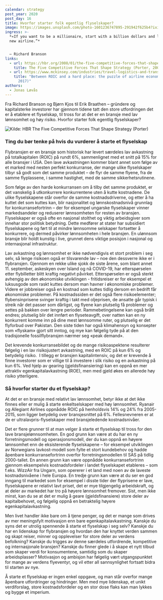 ```yaml
---
calendar: strategy
post_year: 2020
post_day: 16
title: Hvorfor starter folk egentlig flyselskaper?
image: https://images.unsplash.com/photo-1601236747895-291942f625b4?ixid=MXwxMjA3fDB8MHxzZWFyY2h8NDB8fGZsaWdodHxlbnwwfHwwfA%3D%3D&ixlib=rb-1.2.1&auto=format&fit=crop&w=800&q=60
ingress: >-
  *«If you want to be a millionaire, start with a billion dollars and launch a
  new airline.”*


  – Richard Branson
links:
  - url: https://hbr.org/2008/01/the-five-competitive-forces-that-shape-strategy
    title: The Five Competitive Forces That Shape Strategy (Porter, 2008)
  - url: https://www.mckinsey.com/industries/travel-logistics-and-transport-infrastructure/our-insights/between-roic-and-a-hard-place-the-puzzle-of-airline-economics
    title: "Between ROIC and a hard place: the puzzle of airline economics (Dichter,
      2017)"
authors:
  - Jonas Løvås
---
```

Fra Richard Branson og Bjørn Kjos til Erik Braathen – gründere og kapitalsterke investorer har gjennom tidene tatt den store utfordringen det er å etablere et flyselskap, til tross for at det er en bransje med lav lønnsomhet og høy risiko. Hvorfor starter folk egentlig flyselskaper? 

![](/assets/capture.png "Kilde: HBR The Five Competitive Forces That Shape Strategy (Porter)")

### Ting du bør tenke på hvis du vurderer å starte et flyselskap

Flybransjen er en bransje som historisk har levert særdeles lav avkastning på totalkapitalen (ROIC) på rundt 6%, sammenlignet med et snitt på 15% for alle bransjer i USA. Den lave avkastningen kommer blant annet som følge av et marked med nesten perfekt konkurranse, der mange ulike flyselskaper tilbyr så godt som det samme produktet – de flyr de samme flyene, fra de samme flyplassene, i samme hastighet, med de samme sikkerhetsrutinene.

Som følge av den harde konkurransen om å tilby det samme produktet, er det vanskelig å utkonkurrere konkurrentene uten å kutte kostnadene. De ulike flyselskapene står overfor de samme kostnadsdriverne, og etter å ha kuttet det som kuttes kan, blir nasjonalitet og lønnskostnadsnivå grunnlag for konkurransefortrinn – der for eksempel ungarske flyselskaper vinner markedsandeler og reduserer lønnsomheten for resten av bransjen. Flyselskaper er også ofte en nasjonal stolthet og viktig arbeidsgiver som innehar stor politisk betydning. Dette medfører at stater har subsidiert flyselskapene og ført til at mindre lønnsomme selskaper fortsetter å konkurrere, og dermed påvirker lønnsomheten i hele bransjen. En ulønnsom bransje blir holdt kunstig i live, grunnet dens viktige posisjon i nasjonal og internasjonal infrastruktur.

Lav avkastning og lønnsomhet er ikke nødvendigvis et stort problem i seg selv, så lenge risikoen også er tilsvarende lav – noe den dessverre ikke er i flybransjen. Gjennom en rekke ulike sjokk de siste årene, som blant annet 11. september, askeskyen over Island og nå COVID-19, har etterspørselen etter flybilletter blitt kraftig negativt påvirket. Etterspørselen er også sterkt avhengig av den økonomiske utviklingen - fritidsreiser er for eksempel et luksusgode som raskt kuttes dersom man havner i økonomiske problemer. Videre er jobbreiser også en kostnad som kuttes tidlig dersom en bedrift får økonomiske problemer. På kostnadssiden er det også flere risikoelementer; flybensinprisene svinger kraftig i takt med oljeprisen, de ansatte går typisk i streik når det passer som dårligst, og flyene kan plutselig få problemer og settes på bakken over lengre perioder. Rammebetingelsene kan også brått endres; plutselig blir det innført en flyseteavgift, over natten kan en ny konkurrent komme inn på dine mest lønnsomme ruter, og plutselig er det flyforbud over Pakistan. Den siste tiden har også klimahensyn og konsepter som «flyskam» gjort sitt inntog, og mye kan følgelig tyde på at den tradisjonelle fossilflybransjen nærmer seg «peak demand».

Det krevende konkurransebildet og de mange risikoaspektene resulterer følgelig i en lav risikojustert avkastning, med en ROIC på kun 6% og betydelig risiko.  I tillegg er bransjen kapitalintensiv, og det er krevende å finne investorer som er villige til å investere i slik risiko og en avkastning på kun 6%. Ved hjelp av gearing (gjeldsfinansiering) kan en oppnå en mer attraktiv egenkapitalavkastning (ROE), men med gjeld økes en allerede høy risiko ytterligere.

### Så hvorfor starter du et flyselskap?

At det er en bransje med relativt lav lønnsomhet, betyr ikke at det ikke finnes eller er mulig å starte enkeltselskaper med høy lønnsomhet. Ryanair og Allegiant Airlines oppnådde ROIC på henholdsvis 14% og 24% fra 2005-2015, som ligger betydelig over bransjesnittet på 6%. Fellesnevneren er at de er ultralavpris-flyselskaper med bransjeledende kostnadsnivåer.

Det er flere grunner til at man velger å starte et flyselskap til tross for den lave bransjelønnsomheten. En god grunn kan være at du har en ny forretningsmodell og operasjonsmodell, der du kan oppnå en høyere lønnsomhet enn de eksisterende flyselskapene – for eksempel utviklingen av Norwegians lavkost-modell som fylte et stort kundebehov og hadde åpenbare konkurransefortrinn overfor forretningsmodellen til SAS på tidlig 2000-tallet. En annen grunn kan være oppnådde konkurransefortrinn gjennom eksempelvis kostnadsfordeler i landet flyselskapet etableres – som f.eks. WizzAir fra Ungarn, som opererer i et land med noen av de laveste kostnadsnivåene i hele Europa. En tredje grunn kan være at du ser en god inngang til markedet som for eksempel i disste tider der flyprisene er lave, flyselskapene er relativt lavt priset, det er mye tilgjengelig arbeidskraft, og at deler av markedet har tro på høyere lønnsomhet fremover. Sist, men ikke minst, kan du se at det er mulig å geare (gjeldsfinansiere) store deler av kapitalbehovet, og følgelig oppnå en betraktelig høyere egenkapitalavkastning.

Men livet handler ikke bare om å tjene penger, og det er mange som drives av mer meningsfylt motivasjon enn bare egenkapitalavkastning. Kanskje du syns det er utrolig spennende å starte et flyselskap i seg selv? Kanskje du har en lidenskap for flybransjen og hvordan den har knyttet verden sammen og skapt reiser, minner og opplevelser for store deler av verdens befolkning? Kanskje du trigges av denne særdeles utfordrende, kompetitive og internasjonale bransjen? Kanskje du finner glede i å skape et nytt tilbud som skaper verdi for konsumentene, samtidig som du skaper arbeidsplasser? Motivasjon og ambisjon har følgelig vært utgangspunktet for mange av verdens flyeventyr, og vil etter all sannsynlighet fortsatt bidra til starten av nye.

Å starte et flyselskap er ingen enkel oppgave, og man står overfor mange åpenbare utfordringer og hindringer. Men med mye lidenskap, et unikt verdiforslag, store kostnadsfordeler og en stor dose flaks kan man lykkes og bygge et imperium.